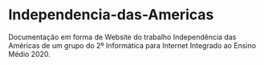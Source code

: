 # Independencia-das-Americas
Documentação em forma de Website do trabalho Independência das Américas de um grupo do 2º Informática para Internet Integrado ao Ensino Médio 2020.
